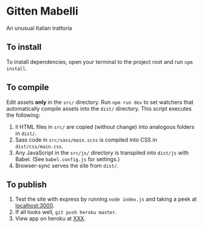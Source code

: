 # Gitten Mabelli
An unusual Italian trattoria

## To install

To install dependencies, open your terminal to the project root and run `npm install`.

## To compile

Edit assets **only** in the `src/` directory. Run `npm run dev` to set watchers that automatically compile assets into the `dist/` directory. This script executes the following:

1. ll HTML files in `src/` are copied (without change) into analogous folders in `dist/`.
2. Sass code in `src/sass/main.scss` is compiled into CSS in `dist/css/main.css`.
3. Any JavaScript in the `src/js/` directory is transpiled into `dist/js` with Babel. (See `babel.config.js` for settings.)
4. Browser-sync serves the site from `dist/`.

## To publish

1. Test the site with express by running `node index.js` and taking a peek at [localhost:3000](http://localhost:3000).
2. If all looks well, `git push heroku master`.
3. View app on heroku at [XXX](XXX).
